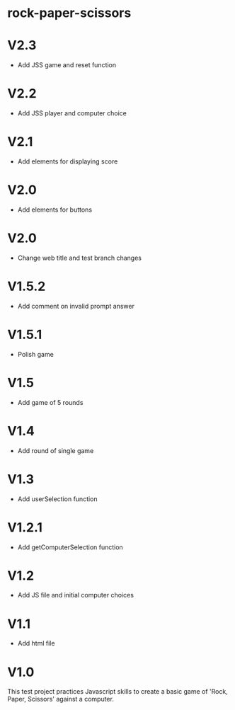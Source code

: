 # rock-paper-scissors

<h1>V2.3</h1>
<ul>
<li> Add JSS game and reset function
</li>
</ul>

<h1>V2.2</h1>
<ul>
<li> Add JSS player and computer choice
</li>
</ul>

<h1>V2.1</h1>
<ul>
<li> Add elements for displaying score
</li>
</ul>

<h1>V2.0</h1>
<ul>
<li> Add elements for buttons
</li>
</ul>

<h1>V2.0</h1>
<ul>
<li> Change web title and test branch changes
</li>
</ul>

<h1>V1.5.2</h1>
<ul>
<li> Add comment on invalid prompt answer
</li>
</ul>

<h1>V1.5.1</h1>
<ul>
<li> Polish game
</li>
</ul>

<h1>V1.5</h1>
<ul>
<li> Add game of 5 rounds
</li>
</ul>

<h1>V1.4</h1>
<ul>
<li> Add round of single game
</li>
</ul>

<h1>V1.3</h1>
<ul>
<li> Add userSelection function
</li>
</ul>

<h1>V1.2.1</h1>
<ul>
<li> Add getComputerSelection function
</li>
</ul>

<h1>V1.2</h1>
<ul>
<li> Add JS file and initial computer choices
</li>
</ul>

<h1>V1.1</h1>
<ul>
<li> Add html file
</li>
</ul>

<h1>V1.0</h1>
This test project practices Javascript skills to create a basic game of 'Rock, Paper, Scissors' against a computer. 